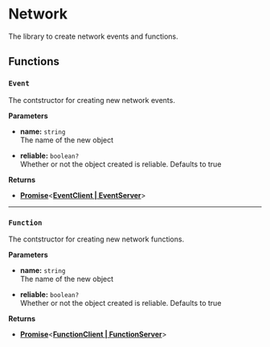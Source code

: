 # Network

The library to create network events and functions.

## Functions

### `Event`

The contstructor for creating new network events.

**Parameters**

* **name:** `string`\
The name of the new object

* **reliable:** `boolean?`\
Whether or not the object created is reliable. Defaults to true

**Returns**

* [**Promise**](https://eryn.io/roblox-lua-promise/)<[**EventClient | EventServer**](/api/network/server/event)>

---

### `Function`

The contstructor for creating new network functions.

**Parameters**

* **name:** `string`\
The name of the new object

* **reliable:** `boolean?`\
Whether or not the object created is reliable. Defaults to true

**Returns**

* [**Promise**](https://eryn.io/roblox-lua-promise/)<[**FunctionClient | FunctionServer**](/api/network/client/event)>